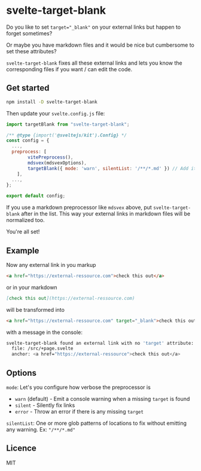 # svelte-target-blank

Do you like to set `target="_blank"` on your external links but happen to forget sometimes?

Or maybe you have markdown files and it would be nice but cumbersome to set these attributes?

`svelte-target-blank` fixes all these external links and lets you know the corresponding files if you want / can edit the code.


## Get started

```sh
npm install -D svelte-target-blank
```

Then update your `svelte.config.js` file:

```js
import targetBlank from "svelte-target-blank";

/** @type {import('@sveltejs/kit').Config} */
const config = {
  ...,
  preprocess: [
		vitePreprocess(),
		mdsvex(mdsvexOptions),
		targetBlank({ mode: 'warn', silentList: '/**/*.md' }) // Add it to the list
	],
  ...,
};

export default config;

```

If you use a markdown preprocessor like `mdsvex` above, put `svelte-target-blank` after in the list. This way your external links in markdown files will be normalized too.

You're all set!

## Example

Now any external link in you markup

```html
<a href="https://external-ressource.com">check this out</a>
```

or in your markdown

```md
[check this out](https://external-ressource.com)
```

will be transformed into

```html
<a href="https://external-ressource.com" target="_blank">check this out</a>
```

with a message in the console:

```sh
svelte-target-blank found an external link with no 'target' attribute:
  file: /src/+page.svelte
  anchor: <a href="https://external-ressource">check this out</a>
```

## Options

`mode`: Let's you configure how verbose the preprocessor is

- `warn` (default) - Emit a console warning when a missing `target` is found
- `silent` - Silently fix links
- `error` - Throw an error if there is any missing `target`

`silentList`: One or more glob patterns of locations to fix without emitting any warning. Ex: `"/**/*.md"`

## Licence

MIT
